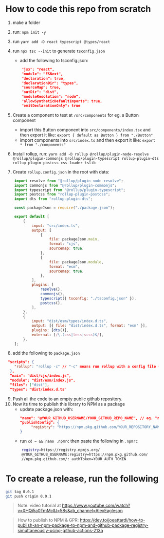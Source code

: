 # How to code this repo from scratch

1. make a folder
2. run: `npm init -y`
3. run `yarn add -D react typescript @types/react`
4. run `npx tsc --init` to generate `tsconfig.json`
    - add the following to tsconfig.json:
    ```json
        "jsx": "react",
        "module": "ESNext",
        "declaration": true,
        "declarationDir": "types",
        "sourceMap": true,
        "outDir": "dist",
        "moduleResolution": "node",
        "allowSyntheticDefaultImports": true,
        "emitDeclarationOnly": true
    ```
5. Create a component to test at `/src/components` for eg. a Button component
    - import this Button component into `src/components/index.tsx` and then export it like: `export { default as Button } from "./Button"`
    - import components into `src/index.ts` and then export it like: `export * from "./components"`

6. Install rollup, run: `yarn add -D rollup @rollup/plugin-node-resolve @rollup/plugin-commonjs @rollup/plugin-typescript rollup-plugin-dts rollup-plugin-postcss css-loader tslib`

7. Create `rollup.config.json` in the root with data: 
```js
    import resolve from "@rollup/plugin-node-resolve";
    import commonjs from "@rollup/plugin-commonjs";
    import typescript from "@rollup/plugin-typescript";
    import postcss from "rollup-plugin-postcss";
    import dts from "rollup-plugin-dts";

    const packageJson = require("./package.json");

    export default [
        {
            input: "src/index.ts",
            output: [
                {
                    file: packageJson.main,
                    format: "cjs",
                    sourcemap: true,
                },
                {
                    file: packageJson.module,
                    format: "esm",
                    sourcemap: true,
                },
            ],
            plugins: [
                resolve(),
                commonjs(),
                typescript({ tsconfig: "./tsconfig.json" }),
                postcss(),
            ],
        },
        {
            input: "dist/esm/types/index.d.ts",
            output: [{ file: "dist/index.d.ts", format: "esm" }],
            plugins: [dts()],
            external: [/\.(css|less|scss)$/],
        },
    ];
```

8. add the following to `package.json`
```json
 "scripts": {
    "rollup": "rollup -c" // "-c" means run rollup with a config file (rollup.config.js)
  },
  "main": "dist/cjs/index.js",
  "module": "dist/esm/index.js",
  "files": ["dist"],
  "types": "dist/index.d.ts"
```

9. Push all the code to an empty public github repository.
10. Now its time to publish this library to NPM as a package
    - update package.json with: 
        ```json
        "name": "@YOUR_GITHUB_USERNAME/YOUR_GITHUB_REPO_NAME", // eg. "name": "@bhatvikrant/panda-ui",
        "publishConfig": {
             "registry": "https://npm.pkg.github.com/YOUR_REPOSITORY_NAME"
        }
        ```
    - run `cd ~ && nano .npmrc`
    then paste the following in `.npmrc`
    ```bash
        registry=https://registry.npmjs.org/
        @YOUR_GITHUB_USERNAME:registry=https://npm.pkg.github.com/
        //npm.pkg.github.com/:_authToken=YOUR_AUTH_TOKEN
    ```

# To create a release, run the following
 ```bash 
 git tag 0.0.1                                                    
 git push origin 0.0.1   
```




> Note: video tutorial at https://www.youtube.com/watch?v=XHQi5a0TmMc&t=58s&ab_channel=AlexEagleson

> How to publish to NPM & GPR: https://dev.to/joeattardi/how-to-publish-an-npm-package-to-npm-and-github-package-registry-simultaneously-using-github-actions-213a